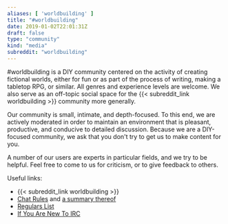 ```yaml
---
aliases: [ 'worldbuilding' ]
title: "#worldbuilding"
date: 2019-01-02T22:01:31Z
draft: false
type: "community"
kind: "media"
subreddit: "worldbuilding"
---
```


#worldbuilding is a DIY community centered on the activity of creating fictional worlds, either for fun or as part of the process of writing, making a tabletop RPG, or similar. All genres and experience levels are welcome. We also serve as an off-topic social space for the {{< subreddit_link worldbuilding >}} community more generally.

Our community is small, intimate, and depth-focused. To this end, we are actively moderated in order to maintain an environment that is pleasant, productive, and conducive to detailed discussion. Because we are a DIY-focused community, we ask that you don't try to get us to make content for you.

A number of our users are experts in particular fields, and we try to be helpful. Feel free to come to us for criticism, or to give feedback to others.

Useful links:

+ {{< subreddit_link worldbuilding >}}
+ [Chat Rules](https://www.reddit.com/r/worldbuilding/wiki/chatrules) and [a summary thereof](http://goo.gl/TnIKiK)
+ [Regulars List](https://www.reddit.com/r/worldbuilding/wiki/irc-regulars)
+ [If You Are New To IRC](https://www.reddit.com/r/worldbuilding/wiki/irc)
